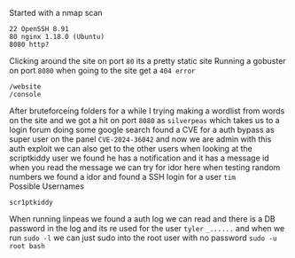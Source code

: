 Started with a nmap scan
```
22 OpenSSH 8.91
80 nginx 1.18.0 (Ubuntu)
8080 http?
```
Clicking around the site on port `80` its a pretty static site 
Running a gobuster on port `8080` when going to the site get a `404 error`
```
/website
/console
```
After bruteforceing folders for a while I trying making a wordlist from words on the site and we got a hit on port `8080` as `silverpeas` which takes us to a login forum  doing some google search found a CVE for a auth bypass as super user on the panel `CVE-2024-36042` and now we are admin 
with this auth exploit we can also get to the other users when looking at the scriptkiddy user we found he has a notification and it has a message id when you read the message we can try for idor here when testing random numbers we found a idor and found a SSH login for a user `tim`   
Possible Usernames 
```
scr1ptkiddy
```
When running linpeas we found a auth log we can read and there is a DB password in the log and its re used for the user `tyler` `_......` and when we run `sudo -l` we can just sudo into the root user with no password `sudo -u root bash` 